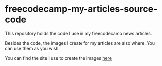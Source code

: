 # freecodecamp-my-articles-source-code
This repository holds the code I use in my freecodecamo news articles.

Besides the code, the images I create for my articles are also where.
You can use them as you wish.

You can find the site I use to create the images [here](https://ray.so/)
